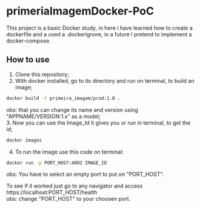 # primeriaImagemDocker-PoC

This project is a basic Docker study, in here i have learned how to create a dockerfile and a used a .dockerignore, in a future 
I pretend to implement a docker-compose.

## How to use

1. Clone this repository;
2. With docker installed, go to its directory and run on terminal, to build an image;
```bash
docker build -t primeira_imagem/prod:1.0 .
```
obs: that you can change its name and version using "APPNAME/VERSION:1.x" as a model;\
3. Now you can use the Image_Id it gives you or run in terminal, to get the id;
```bash
docker images
```
4. To run the image use this code on terminal:
```bash
docker run -p PORT_HOST:4002 IMAGE_ID
```
obs: You have to select an empty port to put on "PORT_HOST".

To see if it worked just go to any navigator and access https://localhost:PORT_HOST/health \
obs: change "PORT_HOST" to your choosen port.
